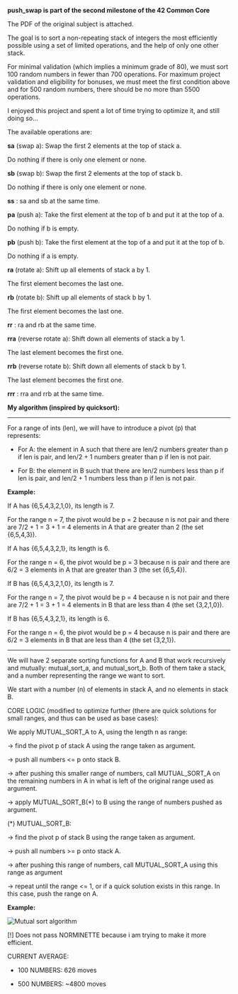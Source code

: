 **push_swap is part of the second milestone of the 42 Common Core**

The PDF of the original subject is attached.

The goal is to sort a non-repeating stack of integers the most efficiently possible using a set of limited operations, and the help of only one other stack.

For minimal validation (which implies a minimum grade of 80), we must sort 100 random numbers in fewer than 700 operations.
For maximum project validation and eligibility for bonuses, we must meet the first condition above and for 500 random numbers, there should be no more than 5500 operations.

I enjoyed this project and spent a lot of time trying to optimize it, and still doing so...

The available operations are:

**sa** (swap a): Swap the first 2 elements at the top of stack a.

Do nothing if there is only one element or none.


**sb** (swap b): Swap the first 2 elements at the top of stack b.

Do nothing if there is only one element or none.


**ss** : sa and sb at the same time.


**pa** (push a): Take the first element at the top of b and put it at the top of a.

Do nothing if b is empty.


**pb** (push b): Take the first element at the top of a and put it at the top of b.

Do nothing if a is empty.


**ra** (rotate a): Shift up all elements of stack a by 1.

The first element becomes the last one.


**rb** (rotate b): Shift up all elements of stack b by 1.

The first element becomes the last one.


**rr** : ra and rb at the same time.


**rra** (reverse rotate a): Shift down all elements of stack a by 1.

The last element becomes the first one.


**rrb** (reverse rotate b): Shift down all elements of stack b by 1.

The last element becomes the first one.


**rrr** : rra and rrb at the same time.



**My algorithm (inspired by quicksort):**


-------------------------------------

For a range of ints (len), we will have to introduce a pivot (p) that represents:

  - For A: the element in A such that there are len/2 numbers greater than p if len is pair, and len/2 + 1 numbers greater than p if len is not pair.

  - For B: the element in B such that there are len/2 numbers less than p if len is pair, and len/2 + 1 numbers less than p if len is not pair.


**Example:**

If A has {6,5,4,3,2,1,0}, its length is 7.

For the range n = 7, the pivot would be p = 2 because n is not pair and there are 7/2 + 1 = 3 + 1 = 4 elements in A that are greater than 2 (the set {6,5,4,3}).

If A has {6,5,4,3,2,1}, its length is 6. 

For the range n = 6, the pivot would be p = 3 because n is pair and there are 6/2 = 3 elements in A that are greater than 3 (the set {6,5,4}).

If B has {6,5,4,3,2,1,0}, its length is 7.

For the range n = 7, the pivot would be p = 4 because n is not pair and there are 7/2 + 1 = 3 + 1 = 4 elements in B that are less than 4 (the set {3,2,1,0}).

If B has {6,5,4,3,2,1}, its length is 6. 

For the range n = 6, the pivot would be p = 4 because n is pair and there are 6/2 = 3 elements in B that are less than 4 (the set {3,2,1}).

-------------------------------------

We will have 2 separate sorting functions for A and B that work recursively and mutually: mutual_sort_a, and mutual_sort_b. Both of them take a stack, and a number representing the range we want to sort.

We start with a number (n) of elements in stack A, and no elements in stack B.

CORE LOGIC (modified to optimize further (there are quick solutions for small ranges, and thus can be used as base cases):

We apply MUTUAL_SORT_A to A, using the length n as range:

  -> find the pivot p of stack A using the range taken as argument.
  
  -> push all numbers <= p onto stack B.

  -> after pushing this smaller range of numbers, call MUTUAL_SORT_A on the remaining numbers in A in what is left of the original range used as argument.

  -> apply MUTUAL_SORT_B(*) to B using the range of numbers pushed as argument.
  

(*) MUTUAL_SORT_B:

  -> find the pivot p of stack B using the range taken as argument.

  -> push all numbers >= p onto stack A.

  -> after pushing this range of numbers, call MUTUAL_SORT_A using this range as argument

  -> repeat until the range <= 1, or if a quick solution exists in this range. In this case, push the range on A.


**Example:**

![Mutual sort algorithm](./assets/push_swap.png)

[!] Does not pass NORMINETTE because i am trying to make it more efficient.

CURRENT AVERAGE:

- 100 NUMBERS: 626 moves

- 500 NUMBERS: ~4800 moves

